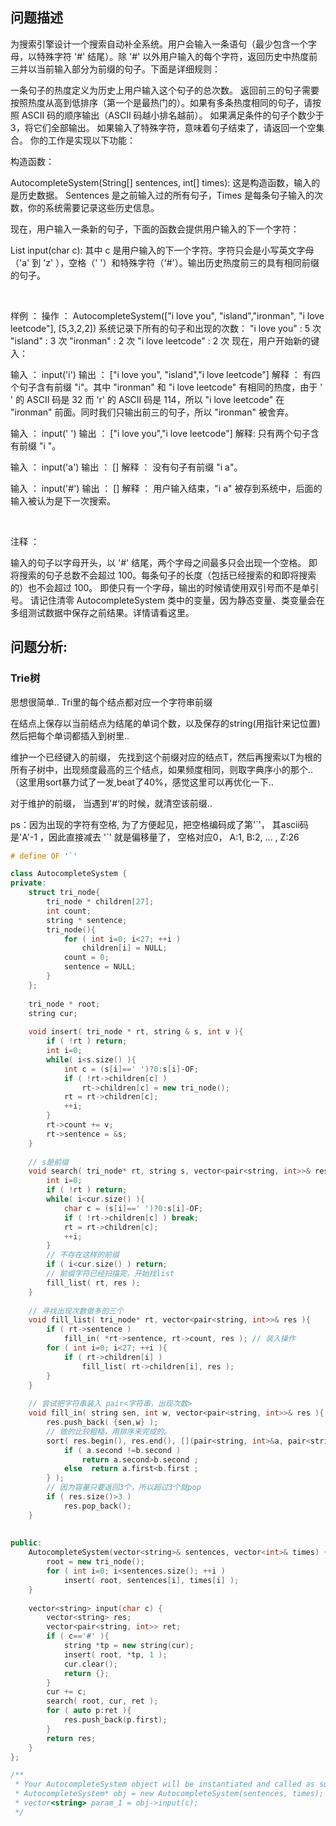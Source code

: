 ## 问题描述
为搜索引擎设计一个搜索自动补全系统。用户会输入一条语句（最少包含一个字母，以特殊字符 '#' 结尾）。除 '#' 以外用户输入的每个字符，返回历史中热度前三并以当前输入部分为前缀的句子。下面是详细规则：

一条句子的热度定义为历史上用户输入这个句子的总次数。
返回前三的句子需要按照热度从高到低排序（第一个是最热门的）。如果有多条热度相同的句子，请按照 ASCII 码的顺序输出（ASCII 码越小排名越前）。
如果满足条件的句子个数少于 3，将它们全部输出。
如果输入了特殊字符，意味着句子结束了，请返回一个空集合。
你的工作是实现以下功能：

构造函数：

AutocompleteSystem(String[] sentences, int[] times): 这是构造函数，输入的是历史数据。 Sentences 是之前输入过的所有句子，Times 是每条句子输入的次数，你的系统需要记录这些历史信息。

现在，用户输入一条新的句子，下面的函数会提供用户输入的下一个字符：

List<String> input(char c): 其中 c 是用户输入的下一个字符。字符只会是小写英文字母（'a' 到 'z' ），空格（' '）和特殊字符（'#'）。输出历史热度前三的具有相同前缀的句子。

 

样例 ：
操作 ： AutocompleteSystem(["i love you", "island","ironman", "i love leetcode"], [5,3,2,2])
系统记录下所有的句子和出现的次数：
"i love you" : 5 次
"island" : 3 次
"ironman" : 2 次
"i love leetcode" : 2 次
现在，用户开始新的键入：



输入 ： input('i')
输出 ： ["i love you", "island","i love leetcode"]
解释 ：
有四个句子含有前缀 "i"。其中 "ironman" 和 "i love leetcode" 有相同的热度，由于 ' ' 的 ASCII 码是 32 而 'r' 的 ASCII 码是 114，所以 "i love leetcode" 在 "ironman" 前面。同时我们只输出前三的句子，所以 "ironman" 被舍弃。


输入 ： input(' ')
输出 ： ["i love you","i love leetcode"]
解释:
只有两个句子含有前缀 "i "。


输入 ： input('a')
输出 ： []
解释 ：
没有句子有前缀 "i a"。


输入 ： input('#')
输出 ： []
解释 ：
用户输入结束，"i a" 被存到系统中，后面的输入被认为是下一次搜索。

 

注释 ：

输入的句子以字母开头，以 '#' 结尾，两个字母之间最多只会出现一个空格。
即将搜索的句子总数不会超过 100。每条句子的长度（包括已经搜索的和即将搜索的）也不会超过 100。
即使只有一个字母，输出的时候请使用双引号而不是单引号。
请记住清零 AutocompleteSystem 类中的变量，因为静态变量、类变量会在多组测试数据中保存之前结果。详情请看这里。


## 问题分析:
### Trie树
思想很简单.. Tri里的每个结点都对应一个字符串前缀

在结点上保存以当前结点为结尾的单词个数，以及保存的string(用指针来记位置) 然后把每个单词都插入到树里..

维护一个已经键入的前缀， 先找到这个前缀对应的结点T，然后再搜索以T为根的所有子树中，出现频度最高的三个结点，如果频度相同，则取字典序小的那个.. （这里用sort暴力试了一发,beat了40%，感觉这里可以再优化一下..

对于维护的前缀， 当遇到'#‘的时候，就清空该前缀..

ps：因为出现的字符有空格, 为了方便起见，把空格编码成了第'\`'， 其ascii码是'A'-1 ，因此直接减去 '\`' 就是偏移量了， 空格对应0， A:1, B:2, ... , Z:26

```cpp
# define OF '`'

class AutocompleteSystem {
private:
    struct tri_node{
        tri_node * children[27];
        int count;
        string * sentence;
        tri_node(){
            for ( int i=0; i<27; ++i )
                children[i] = NULL;
            count = 0;
            sentence = NULL;
        }
    };
    
    tri_node * root;
    string cur;
    
    void insert( tri_node * rt, string & s, int v ){
        if ( !rt ) return;
        int i=0;
        while( i<s.size() ){
            int c = (s[i]==' ')?0:s[i]-OF;
            if ( !rt->children[c] )
                rt->children[c] = new tri_node();
            rt = rt->children[c];
            ++i;
        }
        rt->count += v;
        rt->sentence = &s;
    }
    
    // s是前缀
    void search( tri_node* rt, string s, vector<pair<string, int>>& res){
        int i=0;
        if ( !rt ) return;
        while( i<cur.size() ){
            char c = (s[i]==' ')?0:s[i]-OF;
            if ( !rt->children[c] ) break;
            rt = rt->children[c];
            ++i;
        }
        // 不存在这样的前缀
        if ( i<cur.size() ) return;
        // 前缀字符已经扫描完，开始找list
        fill_list( rt, res );
    }
    
    // 寻找出现次数做多的三个
    void fill_list( tri_node* rt, vector<pair<string, int>>& res ){
        if ( rt->sentence ) 
            fill_in( *rt->sentence, rt->count, res ); // 装入操作
        for ( int i=0; i<27; ++i ){
            if ( rt->children[i] )
                fill_list( rt->children[i], res );
        }
    }
    
    // 尝试把字符串装入 pair<字符串，出现次数>
    void fill_in( string sen, int w, vector<pair<string, int>>& res ){
        res.push_back( {sen,w} );
        // 做的比较粗糙，用排序来完成的。
        sort( res.begin(), res.end(), [](pair<string, int>&a, pair<string, int>& b){
            if ( a.second !=b.second )
                return a.second>b.second ;
            else  return a.first<b.first ;    
        } );
        // 因为容量只要返回3个，所以超过3个就pop
        if ( res.size()>3 )
            res.pop_back();
    }
    
    
public:
    AutocompleteSystem(vector<string>& sentences, vector<int>& times) {
        root = new tri_node();
        for ( int i=0; i<sentences.size(); ++i )
            insert( root, sentences[i], times[i] );
    }
    
    vector<string> input(char c) {
        vector<string> res;
        vector<pair<string, int>> ret;
        if ( c=='#' ){
            string *tp = new string(cur);
            insert( root, *tp, 1 );
            cur.clear();
            return {};
        }
        cur += c;
        search( root, cur, ret );
        for ( auto p:ret ){
            res.push_back(p.first);
        }
        return res;
    }
};

/**
 * Your AutocompleteSystem object will be instantiated and called as such:
 * AutocompleteSystem* obj = new AutocompleteSystem(sentences, times);
 * vector<string> param_1 = obj->input(c);
 */
```